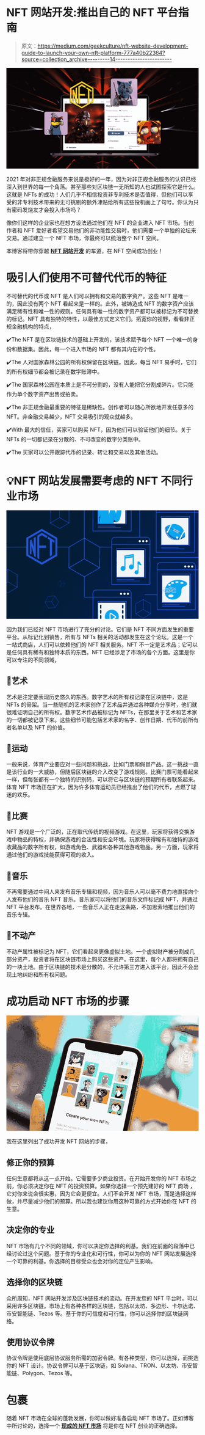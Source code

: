 # NFT 网站开发:推出自己的 NFT 平台指南

> 原文：<https://medium.com/geekculture/nft-website-development-guide-to-launch-your-own-nft-platform-777a40b22364?source=collection_archive---------14----------------------->

![](img/03aef59ffabfec9d1a885e7e749207b8.png)

2021 年对非正规金融服务来说是极好的一年，因为对非正规金融服务的认识已经深入到世界的每一个角落。甚至那些对区块链一无所知的人也试图探索它是什么。这就是 NFTs 的成功！人们几乎不相信投资非专利技术是否值得，但他们可以享受的非专利技术带来的无可挑剔的额外津贴给所有这些投机画上了句号。你认为只有密码发烧友才会投入市场吗？

像你们这样的企业家也在想方设法通过他们在 NFT 的企业进入 NFT 市场。当创作者和 NFT 爱好者希望交易他们的非功能性交易时，他们需要一个单独的论坛来交易。通过建立一个 NFT 市场，你最终可以统治整个 NFT 空间。

本博客将带你穿越 [**NFT 网站开发**](https://www.appdupe.com/nft-marketplace-development) 的车道，在 NFT 空间成功创业！

# 吸引人们使用不可替代代币的特征

不可替代的代币或 NFT 是人们可以拥有和交易的数字资产。这些 NFT 是唯一的，因此没有两个 NFT 看起来是一样的。此外，被铸造成 NFT 的数字资产应该满足稀有性和唯一性的规则。任何具有唯一性的数字资产都可以被标记为不可替换的标记。NFT 具有独特的特性，以最佳方式定义它们。拓宽你的视野，看看非正规金融机构的特点，

✔️The NFT 是在区块链技术的基础上开发的，该技术赋予每个 NFT 一个唯一的身份和数据集。因此，每一个进入市场的 NFT 都有其内在的个性。

✔️The 人对国家森林公园的所有权保留在区块链。因此，每当 NFT 易手时，它们的所有权细节都会被记录在数字账簿中。

✔️The 国家森林公园在本质上是不可分割的，没有人能把它分割成碎片。它只能作为单个数字资产出售或拍卖。

✔️The 非正规金融最重要的特征是稀缺性。创作者可以随心所欲地开发任意多的 NFT。非金融交易越少，NFT 交易吸引的观众就越多。

✔️With 最大的信任，买家可以购买 NFT，因为他们可以验证他们的细节。关于 NFTs 的一切都记录在分散的、不可改变的数字分类账中。

✔️The 买家可以公开跟踪代币的记录、转让和交易以及其他活动。

# 💡NFT 网站发展需要考虑的 NFT 不同行业市场

![](img/1378d21a44f4ba4e8a8ab1b223d24d48.png)

因为我们已经对 NFT 市场进行了充分的讨论。它们是 NFT 不同方面发生的重要平台。从标记化到销售，所有与 NFTs 相关的活动都发生在这个论坛。这是一个一站式商店，人们可以依赖他们的 NFT 相关服务。NFT 不一定是艺术品；它可以是任何具有稀有和独特本质的东西。NFT 已经涉足了市场的各个方面。这里是你可以专注的不同领域，

## 🔖艺术

艺术是注定要表现历史悠久的东西。数字艺术的所有权记录在区块链中，这是 NFTs 的骨架。当一些随机的艺术家创作了艺术品并通过各种媒介分享时，他们就很难证明自己的所有权。数字艺术作品被标记为 NFTs，在那里关于艺术和艺术家的一切都被记录下来。这些细节可能包括艺术家的名字、创作日期、代币的前所有者名单以及 NFT 的价值。

## 🔖运动

一般来说，体育产业要应对一些问题和挑战，比如门票和假冒产品。这一挑战一直是该行业的一大威胁，但随后区块链的介入改变了游戏规则。比赛门票可能看起来一样，但每张都有一个独特的识别码，可以将它与区块链的预期所有者联系起来。体育 NFT 市场正在扩大，因为许多体育运动员已经推出了他们的代币，点燃了球迷的欢乐。

## 🔖比赛

NFT 游戏是一个广泛的，正在取代传统的视频游戏。在这里，玩家将获得交换游戏中物品的特权，并确保游戏的合法性和安全环境。玩家将获得稀有和独特的游戏收藏品的数字所有权，如游戏角色、武器和各种其他游戏物品。另一方面，玩家将通过他们的游戏技能获得可观的收入。

## 🔖音乐

不再需要通过中间人来发布音乐专辑和视频，因为音乐人可以毫不费力地直接向个人发布他们的音乐 NFT 音乐。音乐家可以将他们的音乐文件标记成 NFT，并通过 NFT 平台发布。在世界各地，一些音乐人正在走这条路，不加思索地推出他们的音乐专辑。

## 🔖不动产

不动产属性被标记为 NFT，它们看起来更像虚拟土地。一个虚拟财产被分割成几部分资产，投资者将在区块链市场上购买这些资产。在这里，每个人都将拥有自己的一块土地。由于区块链的技术是分散的，不允许第三方进入该平台，因此不会出现土地纠纷和所有权问题。

# 成功启动 NFT 市场的步骤

![](img/081832b4d4753c3c691d7997304e02f3.png)

我在这里列出了成功开发 NFT 网站的步骤，

## 修正你的预算

任何生意都将从这一点开始。它需要多少商业投资。在开始开发你的 NFT 市场之前，你必须决定你在 NFT 的投资预算。如果你选择一个预先建好的 NFT 商场 ，它对你来说会很实惠，因为它会更便宜。人们不会开发 NFT 市场，而是选择这样做，并尽量减少他们的预算。所以我也建议你用这种可靠的方式开始你在 NFT 的生意。

## 决定你的专业

NFT 市场有几个不同的领域，你可以决定你选择的利基。我们在前面的段落中已经讨论过这个问题。基于你的专业化和可行性，你可以为你的 NFT 网站发展选择一个可靠的利基。你选择的目标受众也会对你的定位产生影响。

## 选择你的区块链

众所周知，NFT 网站开发涉及区块链技术的流动。在开发您的 NFT 平台时，可以采用许多区块链。市场上有各种各样的区块链，包括以太坊、多边形、卡尔达诺、币安智能链、Tezos 等。基于你的可信度和可行性，你可以选择你的区块链网络。

## 使用协议令牌

协议令牌是使用底层协议服务所需的加密令牌。有各种类型，你可以选择，而挑选你的 NFT 设计。协议令牌可以基于区块链，如 Solana、TRON、以太坊、币安智能链、Polygon、Tezos 等。

# 包裹

随着 NFT 市场在全球的蓬勃发展，你可以做好准备启动 NFT 市场了。正如博客中所讨论的，选择一个 [**现成的 NFT 市场**](https://www.appdupe.com/nft-marketplace-development) 将是你在 NFT 创业的正确选择。